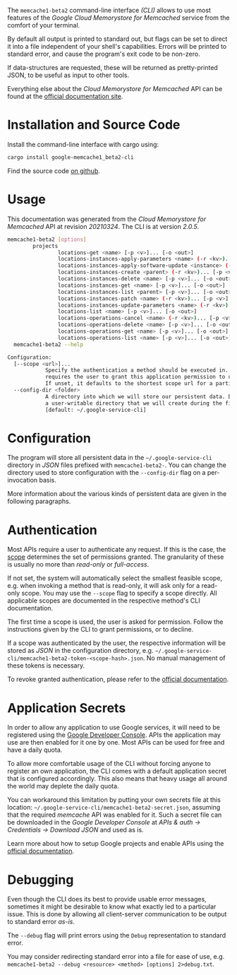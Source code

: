 <!---
DO NOT EDIT !
This file was generated automatically from 'src/mako/cli/README.md.mako'
DO NOT EDIT !
-->
The `memcache1-beta2` command-line interface *(CLI)* allows to use most features of the *Google Cloud Memorystore for Memcached* service from the comfort of your terminal.

By default all output is printed to standard out, but flags can be set to direct it into a file independent of your shell's
capabilities. Errors will be printed to standard error, and cause the program's exit code to be non-zero.

If data-structures are requested, these will be returned as pretty-printed JSON, to be useful as input to other tools.

Everything else about the *Cloud Memorystore for Memcached* API can be found at the
[official documentation site](https://cloud.google.com/memorystore/).

# Installation and Source Code

Install the command-line interface with cargo using:

```bash
cargo install google-memcache1_beta2-cli
```

Find the source code [on github](https://github.com/Byron/google-apis-rs/tree/main/gen/memcache1_beta2-cli).

# Usage

This documentation was generated from the *Cloud Memorystore for Memcached* API at revision *20210324*. The CLI is at version *2.0.5*.

```bash
memcache1-beta2 [options]
        projects
                locations-get <name> [-p <v>]... [-o <out>]
                locations-instances-apply-parameters <name> (-r <kv>)... [-p <v>]... [-o <out>]
                locations-instances-apply-software-update <instance> (-r <kv>)... [-p <v>]... [-o <out>]
                locations-instances-create <parent> (-r <kv>)... [-p <v>]... [-o <out>]
                locations-instances-delete <name> [-p <v>]... [-o <out>]
                locations-instances-get <name> [-p <v>]... [-o <out>]
                locations-instances-list <parent> [-p <v>]... [-o <out>]
                locations-instances-patch <name> (-r <kv>)... [-p <v>]... [-o <out>]
                locations-instances-update-parameters <name> (-r <kv>)... [-p <v>]... [-o <out>]
                locations-list <name> [-p <v>]... [-o <out>]
                locations-operations-cancel <name> (-r <kv>)... [-p <v>]... [-o <out>]
                locations-operations-delete <name> [-p <v>]... [-o <out>]
                locations-operations-get <name> [-p <v>]... [-o <out>]
                locations-operations-list <name> [-p <v>]... [-o <out>]
  memcache1-beta2 --help

Configuration:
  [--scope <url>]...
            Specify the authentication a method should be executed in. Each scope
            requires the user to grant this application permission to use it.
            If unset, it defaults to the shortest scope url for a particular method.
  --config-dir <folder>
            A directory into which we will store our persistent data. Defaults to
            a user-writable directory that we will create during the first invocation.
            [default: ~/.google-service-cli]

```

# Configuration

The program will store all persistent data in the `~/.google-service-cli` directory in *JSON* files prefixed with `memcache1-beta2-`.  You can change the directory used to store configuration with the `--config-dir` flag on a per-invocation basis.

More information about the various kinds of persistent data are given in the following paragraphs.

# Authentication

Most APIs require a user to authenticate any request. If this is the case, the [scope][scopes] determines the 
set of permissions granted. The granularity of these is usually no more than *read-only* or *full-access*.

If not set, the system will automatically select the smallest feasible scope, e.g. when invoking a
method that is read-only, it will ask only for a read-only scope. 
You may use the `--scope` flag to specify a scope directly. 
All applicable scopes are documented in the respective method's CLI documentation.

The first time a scope is used, the user is asked for permission. Follow the instructions given 
by the CLI to grant permissions, or to decline.

If a scope was authenticated by the user, the respective information will be stored as *JSON* in the configuration
directory, e.g. `~/.google-service-cli/memcache1-beta2-token-<scope-hash>.json`. No manual management of these tokens
is necessary.

To revoke granted authentication, please refer to the [official documentation][revoke-access].

# Application Secrets

In order to allow any application to use Google services, it will need to be registered using the 
[Google Developer Console][google-dev-console]. APIs the application may use are then enabled for it
one by one. Most APIs can be used for free and have a daily quota.

To allow more comfortable usage of the CLI without forcing anyone to register an own application, the CLI
comes with a default application secret that is configured accordingly. This also means that heavy usage
all around the world may deplete the daily quota.

You can workaround this limitation by putting your own secrets file at this location: 
`~/.google-service-cli/memcache1-beta2-secret.json`, assuming that the required *memcache* API 
was enabled for it. Such a secret file can be downloaded in the *Google Developer Console* at 
*APIs & auth -> Credentials -> Download JSON* and used as is.

Learn more about how to setup Google projects and enable APIs using the [official documentation][google-project-new].


# Debugging

Even though the CLI does its best to provide usable error messages, sometimes it might be desirable to know
what exactly led to a particular issue. This is done by allowing all client-server communication to be 
output to standard error *as-is*.

The `--debug` flag will print errors using the `Debug` representation to standard error.

You may consider redirecting standard error into a file for ease of use, e.g. `memcache1-beta2 --debug <resource> <method> [options] 2>debug.txt`.


[scopes]: https://developers.google.com/+/api/oauth#scopes
[revoke-access]: http://webapps.stackexchange.com/a/30849
[google-dev-console]: https://console.developers.google.com/
[google-project-new]: https://developers.google.com/console/help/new/